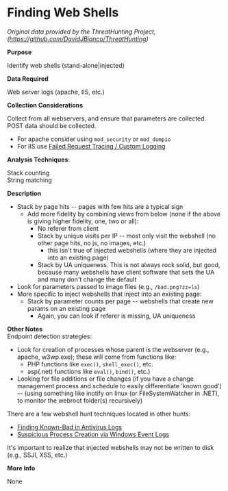 # Finding Web Shells
*Original data provided by the ThreatHunting Project, (https://github.com/DavidJBianco/ThreatHunting)*

**Purpose**

Identify web shells (stand-alone|injected)

**Data Required**

Web server logs (apache, IIS, etc.)

**Collection Considerations**

Collect from all webservers, and ensure that parameters are collected.  
POST data should be collected.  

* For apache consider using `mod_security` or `mod_dumpio`
* For IIS use [Failed Request Tracing / Custom Logging](http://serverfault.com/a/90965)

**Analysis Techniques**: 

Stack counting  
String matching

**Description**

* Stack by page hits -- pages with few hits are a typical sign
    * Add more fidelity by combining views from below (none if the above is giving higher fidelity, one, two or all):
        * No referer from client
        * Stack by unique visits per IP -- most only visit the webshell (no other page hits, no js, no images, etc.)
            * this isn't true of injected webshells (where they are injected into an existing page)
        * Stack by UA uniqueness.  This is not always rock solid, but good, because many webshells have client software that sets the UA and many don't change the default
* Look for parameters passed to image files (e.g., `/bad.png?zz=ls`)
* More specific to inject webshells that inject into an existing page:
    * Stack by parameter counts per page -- webshells that create new params on an existing page 
        * Again, you can look if referer is missing, UA uniqueness

**Other Notes**  
Endpoint detection strategies:
* Look for creation of processes whose parent is the webserver (e.g., apache, w3wp.exe); these will come from functions like:
    * PHP functions like `exec()`, `shell_exec()`, etc.
    * asp(.net) functions like `eval()`, `bind()`, etc.)
* Looking for file additions or file changes (if you have a change management process and schedule to easily differentiate 'known good') -- (using something like inotify on linux (or FileSystemWatcher in .NET), to monitor the webroot folder(s) recursively)


There are a few webshell hunt techniques located in other hunts:

* [Finding Known-Bad in Antivirus Logs](https://github.com/DavidJBianco/ThreatHunting/blob/master/hunts/antivirus_logs.md)
* [Suspicious Process Creation via Windows Event Logs](https://github.com/DavidJBianco/ThreatHunting/blob/master/hunts/suspicious_process_creation_via_windows_event_logs.md)

It's important to realize that injected webshells may not be written to disk (e.g., SSJI, XSS, etc.)

**More Info**

None
